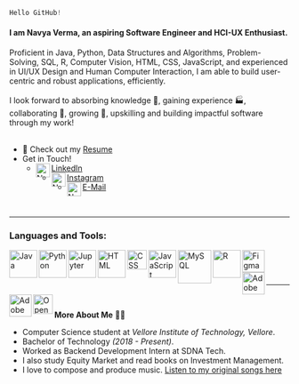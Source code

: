 
```javascript
Hello GitHub!
``` 
<h4>I am Navya Verma, an aspiring Software Engineer and HCI-UX Enthusiast.</h4>
Proficient in Java, Python, Data Structures and Algorithms, Problem-Solving, SQL, R, Computer Vision, HTML, CSS, JavaScript, and experienced in UI/UX Design and Human Computer Interaction, I am able to build user-centric and robust applications, efficiently. <br><br>
I look forward to absorbing knowledge 🧠, gaining experience 🏭, collaborating 🤝, growing 🌱, upskilling and building impactful software through my work!
<br><br>

- :page_with_curl: Check out my [Resume](https://www.dropbox.com/s/l8q3og5j79ft081/Navya-Verma_CV.pdf?dl=0)
- Get in Touch! 
  - <a href="https://www.linkedin.com/in/navya-verma/"> LinkedIn
      <img align="left" alt="Navya's LinkdeIn" width="25px" src="https://img.icons8.com/ios-filled/50/000000/linkedin.png" />
    </a>
  - <a href="https://www.instagram.com/navyaverma.py/"> Instagram
      <img align="left" alt="Navya's Instagram" width="25px" src="https://img.icons8.com/fluency-systems-regular/48/000000/instagram-new--v1.png" />
    </a>
  - <a href="mailto:nverma10@outlook.com"> E-Mail
      <img align="left" alt="Navya's E-Mail ID" width="25px" src="https://img.icons8.com/ios-glyphs/30/000000/filled-message.png" />
    </a>
<br>
<hr>
<h3>Languages and Tools:</h3>
<p float="left">
  <img align="left" alt="Java" width="50px" src="https://img.icons8.com/color/48/000000/java-coffee-cup-logo--v1.png">
  <img align="left" alt="Python" width="50px" src="https://img.icons8.com/color/48/000000/python--v1.png">
  <img align="left" alt="Jupyter" width="50px" src="https://upload.wikimedia.org/wikipedia/commons/thumb/3/38/Jupyter_logo.svg/66px-Jupyter_logo.svg.png">
  <img align="left" alt="HTML" width="50px" src="https://upload.wikimedia.org/wikipedia/commons/thumb/6/61/HTML5_logo_and_wordmark.svg/768px-HTML5_logo_and_wordmark.svg.png">
  <img align="left" alt="CSS" width="35px" src="https://upload.wikimedia.org/wikipedia/commons/thumb/d/d5/CSS3_logo_and_wordmark.svg/640px-CSS3_logo_and_wordmark.svg.png">
  <img align="left" alt="JavaScript" width="50px" src="https://img.icons8.com/color/48/000000/javascript--v1.png">
  <img align="left" alt="MySQL" width="60px" src="https://brandslogos.com/wp-content/uploads/images/mysql-logo-1.png">
  <img align="left" alt="R" width="50px" src="https://upload.wikimedia.org/wikipedia/commons/thumb/1/1b/R_logo.svg/182px-R_logo.svg.png">
  <img align="left" alt="Figma" width="40px" src="https://img.icons8.com/color/48/000000/figma.png">
  <img align="left" alt="Adobe XD" width="40px" src="https://upload.wikimedia.org/wikipedia/commons/thumb/c/c2/Adobe_XD_CC_icon.svg/768px-Adobe_XD_CC_icon.svg.png">
  <img align="left" alt="Adobe Illsutrator" width="40px" src="https://upload.wikimedia.org/wikipedia/commons/thumb/f/fb/Adobe_Illustrator_CC_icon.svg/99px-Adobe_Illustrator_CC_icon.svg.png">
  <img align="left" alt="OpenCV" width="35x" src="https://opencv.org/wp-content/uploads/2020/07/OpenCV_logo_black-2.png"><br>
</p>

<br><hr>
<br>

**More About Me** 👨‍💻
- Computer Science student at _Vellore Institute of Technology, Vellore_.
- Bachelor of Technology _(2018 - Present)_.
- Worked as Backend Development Intern at SDNA Tech.
- I also study Equity Market and read books on Investment Management.
- I love to compose and produce music. [Listen to my original songs here](linktr.ee/TheMauvision)
